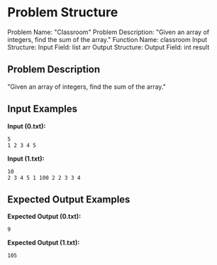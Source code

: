 # Problem Structure

Problem Name: "Classroom"
Problem Description: "Given an array of integers, find the sum of the array."
Function Name: classroom
Input Structure:
Input Field: list<int> arr
Output Structure:
Output Field: int result


## Problem Description

"Given an array of integers, find the sum of the array."

## Input Examples

**Input (0.txt):**
```
5
1 2 3 4 5
```

**Input (1.txt):**
```
10
2 3 4 5 1 100 2 2 3 3 4
```

## Expected Output Examples

**Expected Output (0.txt):**
```
9
```

**Expected Output (1.txt):**
```
105
```

